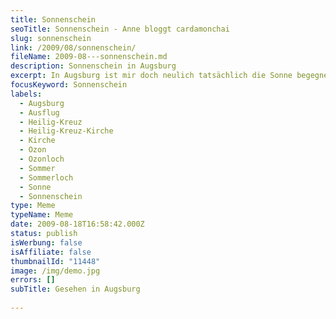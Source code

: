 ```yaml
---
title: Sonnenschein
seoTitle: Sonnenschein - Anne bloggt cardamonchai
slug: sonnenschein
link: /2009/08/sonnenschein/
fileName: 2009-08---sonnenschein.md
description: Sonnenschein in Augsburg
excerpt: In Augsburg ist mir doch neulich tatsächlich die Sonne begegnet!
focusKeyword: Sonnenschein
labels:
  - Augsburg
  - Ausflug
  - Heilig-Kreuz
  - Heilig-Kreuz-Kirche
  - Kirche
  - Ozon
  - Ozonloch
  - Sommer
  - Sommerloch
  - Sonne
  - Sonnenschein
type: Meme
typeName: Meme
date: 2009-08-18T16:58:42.000Z
status: publish
isWerbung: false
isAffiliate: false
thumbnailId: "11448"
image: /img/demo.jpg
errors: []
subTitle: Gesehen in Augsburg
  
---
```



  